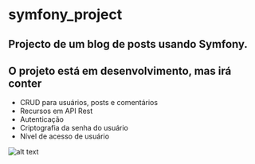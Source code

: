 # symfony_project

## Projecto de um blog de posts usando Symfony.

## O projeto está em desenvolvimento, mas irá conter

* CRUD para usuários, posts e comentários
* Recursos em API Rest
* Autenticação
* Criptografia da senha do usuário
* Nível de acesso de usuário

![alt text](https://drive.google.com/open?id=1-XZX-2L1lDyQGTnukdatrUX9Jwq3Vl22)
